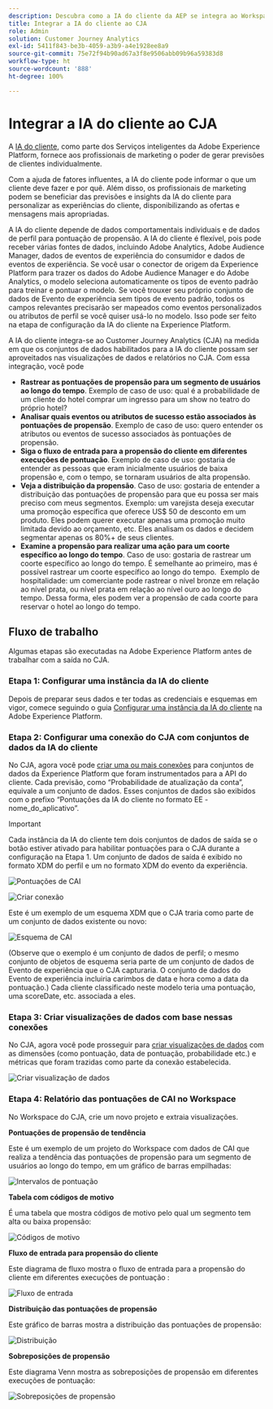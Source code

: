 ```yaml
---
description: Descubra como a IA do cliente da AEP se integra ao Workspace no CJA.
title: Integrar a IA do cliente ao CJA
role: Admin
solution: Customer Journey Analytics
exl-id: 5411f843-be3b-4059-a3b9-a4e1928ee8a9
source-git-commit: 75e72f94b90ad67a3f8e9506abb09b96a59383d8
workflow-type: ht
source-wordcount: '888'
ht-degree: 100%

---
```


# Integrar a IA do cliente ao CJA

A [IA do cliente](https://experienceleague.adobe.com/docs/experience-platform/intelligent-services/customer-ai/overview.html?lang=pt-BR), como parte dos Serviços inteligentes da Adobe Experience Platform, fornece aos profissionais de marketing o poder de gerar previsões de clientes individualmente.

Com a ajuda de fatores influentes, a IA do cliente pode informar o que um cliente deve fazer e por quê. Além disso, os profissionais de marketing podem se beneficiar das previsões e insights da IA do cliente para personalizar as experiências do cliente, disponibilizando as ofertas e mensagens mais apropriadas.

A IA do cliente depende de dados comportamentais individuais e de dados de perfil para pontuação de propensão. A IA do cliente é flexível, pois pode receber várias fontes de dados, incluindo Adobe Analytics, Adobe Audience Manager, dados de eventos de experiência do consumidor e dados de eventos de experiência. Se você usar o conector de origem da Experience Platform para trazer os dados do Adobe Audience Manager e do Adobe Analytics, o modelo seleciona automaticamente os tipos de evento padrão para treinar e pontuar o modelo. Se você trouxer seu próprio conjunto de dados de Evento de experiência sem tipos de evento padrão, todos os campos relevantes precisarão ser mapeados como eventos personalizados ou atributos de perfil se você quiser usá-lo no modelo. Isso pode ser feito na etapa de configuração da IA do cliente na Experience Platform. &#x200B;

A IA do cliente integra-se ao Customer Journey Analytics (CJA) na medida em que os conjuntos de dados habilitados para a IA do cliente possam ser aproveitados nas visualizações de dados e relatórios no CJA. Com essa integração, você pode

* **Rastrear as pontuações de propensão para um segmento de usuários ao longo do tempo**. Exemplo de caso de uso: qual é a probabilidade de um cliente do hotel comprar um ingresso para um show no teatro do próprio hotel?
* **Analisar quais eventos ou atributos de sucesso estão associados às pontuações de propensão**. &#x200B;Exemplo de caso de uso: quero entender os atributos ou eventos de sucesso associados às pontuações de propensão.
* **Siga o fluxo de entrada para a propensão do cliente em diferentes execuções de pontuação**. Exemplo de caso de uso: gostaria de entender as pessoas que eram inicialmente usuários de baixa propensão e, com o tempo, se tornaram usuários de alta propensão.
* **Veja a distribuição da propensão**. Caso de uso: gostaria de entender a distribuição das pontuações de propensão para que eu possa ser mais preciso com meus segmentos. &#x200B;Exemplo: um varejista deseja executar uma promoção específica que oferece US$ 50 de desconto em um produto. Eles podem querer executar apenas uma promoção muito limitada devido ao orçamento, etc. Eles analisam os dados e decidem segmentar apenas os 80%+&#x200B; de seus clientes.
* **Examine a propensão para realizar uma ação para um coorte específico ao longo do tempo**. Caso de uso: gostaria de rastrear um coorte específico ao longo do tempo. É semelhante ao primeiro, mas é possível rastrear um coorte específico ao longo do tempo. &#x200B; Exemplo de hospitalidade: um comerciante pode rastrear o nível bronze em relação ao nível prata, ou nível prata em relação ao nível ouro ao longo do tempo. Dessa forma, eles podem ver a propensão de cada coorte para reservar o hotel ao longo do tempo. &#x200B;

## Fluxo de trabalho

Algumas etapas são executadas na Adobe Experience Platform antes de trabalhar com a saída no CJA.

### Etapa 1: Configurar uma instância da IA do cliente

Depois de preparar seus dados e ter todas as credenciais e esquemas em vigor, comece seguindo o guia [Configurar uma instância da IA do cliente](https://experienceleague.adobe.com/docs/experience-platform/intelligent-services/customer-ai/user-guide/configure.html?lang=pt-BR) na Adobe Experience Platform.

### Etapa 2: Configurar uma conexão do CJA com conjuntos de dados da IA do cliente

No CJA, agora você pode [criar uma ou mais conexões](/help/connections/create-connection.md) para conjuntos de dados da Experience Platform que foram instrumentados para a API do cliente. Cada previsão, como “Probabilidade de atualização da conta”, equivale a um conjunto de dados. Esses conjuntos de dados são exibidos com o prefixo “Pontuações da IA do cliente no formato EE - nome_do_aplicativo”.

>[!IMPORTANT]
>
>Cada instância da IA do cliente tem dois conjuntos de dados de saída se o botão estiver ativado para habilitar pontuações para o CJA durante a configuração na Etapa 1. Um conjunto de dados de saída é exibido no formato XDM do perfil e um no formato XDM do evento da experiência.

![Pontuações de CAI](assets/cai-scores.png)

![Criar conexão](assets/create-conn.png)

Este é um exemplo de um esquema XDM que o CJA traria como parte de um conjunto de dados existente ou novo:

![Esquema de CAI](assets/cai-schema.png)

(Observe que o exemplo é um conjunto de dados de perfil; o mesmo conjunto de objetos de esquema seria parte de um conjunto de dados de Evento de experiência que o CJA capturaria. O conjunto de dados do Evento de experiência incluiria carimbos de data e hora como a data da pontuação.) Cada cliente classificado neste modelo teria uma pontuação, uma scoreDate, etc. associada a eles.

### Etapa 3: Criar visualizações de dados com base nessas conexões

No CJA, agora você pode prosseguir para [criar visualizações de dados](/help/data-views/create-dataview.md) com as dimensões (como pontuação, data de pontuação, probabilidade etc.) e métricas que foram trazidas como parte da conexão estabelecida.

![Criar visualização de dados](assets/create-dataview.png)

### Etapa 4: Relatório das pontuações de CAI no Workspace

No Workspace do CJA, crie um novo projeto e extraia visualizações.

**Pontuações de propensão de tendência**

Este é um exemplo de um projeto do Workspace com dados de CAI que realiza a tendência das pontuações de propensão para um segmento de usuários ao longo do tempo, em &#x200B;um gráfico de barras empilhadas:

![Intervalos de pontuação](assets/workspace-scores.png)

**Tabela com códigos de motivo**

É uma tabela que mostra códigos de motivo pelo qual um segmento tem alta ou baixa propensão:

![Códigos de motivo](assets/reason-codes.png)

**Fluxo de entrada para propensão do cliente**

Este diagrama de fluxo mostra o fluxo de entrada para a propensão do cliente em diferentes execuções de pontuação &#x200B;:

![Fluxo de entrada](assets/flow.png)

**Distribuição das pontuações de propensão**

Este gráfico de barras mostra a distribuição das pontuações de propensão:

![Distribuição](assets/distribution.png)

**Sobreposições de propensão**

Este diagrama Venn mostra as sobreposições de propensão em diferentes execuções de pontuação:

![Sobreposições de propensão](assets/venn.png)
